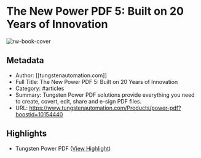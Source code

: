 # The New Power PDF 5: Built on 20 Years of Innovation

![rw-book-cover](https://www.tungstenautomation.com/-/media/images/products/power-pdf/powerpdf_hero-v2.png)

## Metadata
- Author: [[tungstenautomation.com]]
- Full Title: The New Power PDF 5: Built on 20 Years of Innovation
- Category: #articles
- Summary: Tungsten Power PDF solutions provide everything you need to create, covert, edit, share and e-sign PDF files.
- URL: https://www.tungstenautomation.com/Products/power-pdf?boostid=10154440

## Highlights
- Tungsten Power PDF ([View Highlight](https://read.readwise.io/read/01hrdb5kzpx83q1f5144npnch8))
